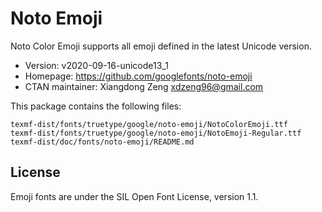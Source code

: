 # Noto Emoji

Noto Color Emoji supports all emoji defined in the latest Unicode version.

- Version: v2020-09-16-unicode13_1
- Homepage: https://github.com/googlefonts/noto-emoji
- CTAN maintainer: Xiangdong Zeng <xdzeng96@gmail.com>

This package contains the following files:

    texmf-dist/fonts/truetype/google/noto-emoji/NotoColorEmoji.ttf
    texmf-dist/fonts/truetype/google/noto-emoji/NotoEmoji-Regular.ttf
    texmf-dist/doc/fonts/noto-emoji/README.md

## License

Emoji fonts are under the SIL Open Font License, version 1.1.
